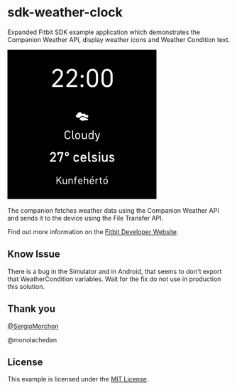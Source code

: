 # sdk-weather-clock

Expanded Fitbit SDK example application which demonstrates the Companion Weather API, display weather icons and Weather Condition text.

![Screenshot](screenshot.png)

The companion fetches weather data using the Companion Weather API and sends it
to the device using the File Transfer API. 

Find out more information on the
[Fitbit Developer Website](https://dev.fitbit.com).

## Know Issue

There is a bug in the Simulator and in Android, that seems to don't export that WeatherCondition variables. Wait for the fix do not use in production this solution.

## Thank you

[@SergioMorchon](https://github.com/SergioMorchon)

@monolachedan

## License

This example is licensed under the [MIT License](./LICENSE).
